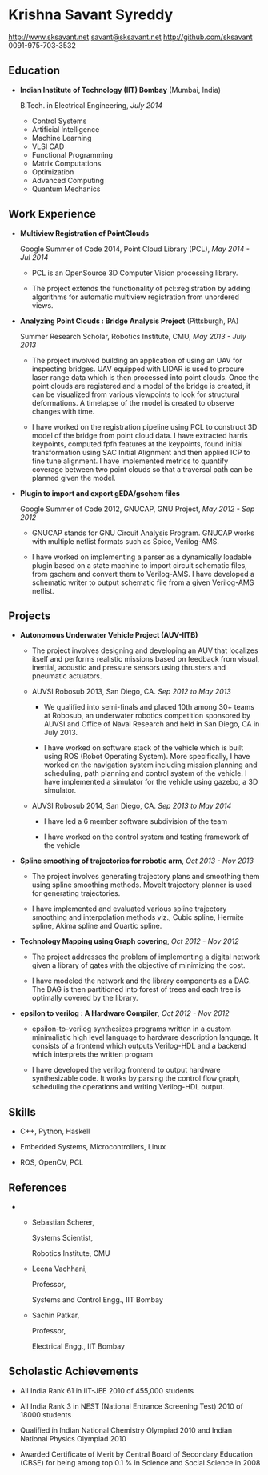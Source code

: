 Krishna Savant Syreddy
===============

<http://www.sksavant.net>
<savant@sksavant.net>
<http://github.com/sksavant>
0091-975-703-3532

<!--- +1-424-336-6685 --->

<!---

Research Interests
---------
--->

<!--- Specific areas #TODO --->

<!---
*   Computer Vision : 3D Perception and Modeling
*   Robotics : Planning and Control

--->

Education
---------

*   **Indian Institute of Technology (IIT) Bombay** (Mumbai, India)

    B.Tech. in Electrical Engineering, _July 2014_

    - Control Systems
    - Artificial Intelligence
    - Machine Learning
    - VLSI CAD
    - Functional Programming
    - Matrix Computations
    - Optimization
    - Advanced Computing
    - Quantum Mechanics


Work Experience
---------------

*  **Multiview Registration of PointClouds**

    Google Summer of Code 2014, Point Cloud Library (PCL), _May 2014 - Jul 2014_

    - PCL is an OpenSource 3D Computer Vision processing library.

    - The project extends the functionality of pcl::registration by adding algorithms for automatic multiview registration from unordered views.

*   **Analyzing Point Clouds : Bridge Analysis Project** (Pittsburgh, PA)

    Summer Research Scholar, Robotics Institute, CMU, _May 2013 - July 2013_

    - The project involved building an application of using an UAV for inspecting bridges. UAV equipped with LIDAR is used to procure laser range data which is then processed into point clouds. Once the point clouds are registered and a model of the bridge is created, it can be visualized from various viewpoints to look for structural deformations. A timelapse of the model is created to observe changes with time.

    - I have worked on the registration pipeline using PCL to construct 3D model of the bridge from point cloud data. I have extracted harris keypoints, computed fpfh features at the keypoints, found initial transformation using SAC Initial Alignment and then applied ICP to fine tune alignment. I have implemented metrics to quantify coverage between two point clouds so that a traversal path can be planned given the model.

*   **Plugin to import and export gEDA/gschem files**

    Google Summer of Code 2012, GNUCAP, GNU Project, _May 2012 - Sep 2012_

    - GNUCAP stands for GNU Circuit Analysis Program. GNUCAP works with multiple netlist formats such as Spice, Verilog-AMS.

    - I have worked on implementing a parser as a dynamically loadable plugin based on a state machine to import circuit schematic files, from gschem and convert them to Verilog-AMS. I have developed a schematic writer to output schematic file from a given Verilog-AMS netlist.


Projects
------

*   **Autonomous Underwater Vehicle Project (AUV-IITB)**

    - The project involves designing and developing an AUV that localizes itself and performs realistic missions based on feedback from visual, inertial, acoustic and pressure sensors using thrusters and pneumatic actuators.

    - AUVSI Robosub 2013, San Diego, CA. _Sep 2012 to May 2013_

        - We qualified into semi-finals and placed 10th among 30+ teams at Robosub, an underwater robotics competition sponsored by AUVSI and Office of Naval Research and held in San Diego, CA in July 2013.

        - I have worked on software stack of the vehicle which is built using ROS (Robot Operating System). More specifically, I have worked on the navigation system including mission planning and scheduling, path planning and control system of the vehicle. I have implemented a simulator for the vehicle using gazebo, a 3D simulator.

    - AUVSI Robosub 2014, San Diego, CA. _Sep 2013 to May 2014_

        - I have led a 6 member software subdivision of the team

        - I have worked on the control system and testing framework of the vehicle

<!-- 
*   **Gait Analysis with monocular camera**, _Feb 2014 - Mar 2014_

    - The project involves measuring the parameters describing the quality of walking of a person which can be used in physiotherapy. A monocular camera is mounted on a walking aid, pointing towards the legs of the user. 

    - I have worked on segmenting feet from image by using clustering algorithms on the optical flow features captured using camera mounted on a walker and estimated position of feet to analyze gait motion.

    - I have estimated the parameters of the motion by modeling the motion of feet and camera and fitting the projected points from the calibrated camera using RANSAC.
-->

*   **Spline smoothing of trajectories for robotic arm**, _Oct 2013 - Nov 2013_

    - The project involves generating trajectory plans and smoothing them using spline smoothing methods. MoveIt trajectory planner is used for generating trajectories.

    - I have implemented and evaluated various spline trajectory smoothing and interpolation methods viz., Cubic spline, Hermite spline, Akima spline and Quartic spline.

* **Technology Mapping using Graph covering**, _Oct 2012 - Nov 2012_

    - The project addresses the problem of implementing a digital network given a library of gates with the objective of minimizing the cost.

    - I have modeled the network and the library components as a DAG. The DAG is then partitioned into forest of trees and each tree is optimally covered by the library.

*   **epsilon to verilog : A Hardware Compiler**, _Oct 2012 - Nov 2012_

    - epsilon-to-verilog synthesizes programs written in a custom minimalistic high level language to hardware description language. It consists of a frontend which outputs Verilog-HDL and a backend which interprets the written program

    - I have developed the verilog frontend to output hardware synthesizable code. It works by parsing the control flow graph, scheduling the operations and writing Verilog-HDL output.


Skills
------

*   C++, Python, Haskell

*   Embedded Systems, Microcontrollers, Linux

*   ROS, OpenCV, PCL


References
------

* <!--- References list --->
    -   Sebastian Scherer,

        Systems Scientist,

        Robotics Institute, CMU

        <!---basti@andrew.cmu.edu-->

    -   Leena Vachhani,

        Professor,

        Systems and Control Engg., IIT Bombay 

        <!---leena@sc.iitb.ac.in--->

    -   Sachin Patkar,

        Professor,

        Electrical Engg., IIT Bombay

        <!---patkar@ee.iitb.ac.in--->

Scholastic Achievements
------

* All India Rank 61 in IIT-JEE 2010 of 455,000 students

* All India Rank 3 in NEST (National Entrance Screening Test) 2010 of 18000 students

* Qualified in Indian National Chemistry Olympiad 2010 and Indian National Physics Olympiad 2010

* Awarded Certificate of Merit by Central Board of Secondary Education (CBSE) for being among top 0.1 % in Science and Social Science in 2008
